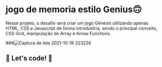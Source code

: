 # jogo de memoria estilo Genius🙃
Nesse projeto, o desafio será criar um jogo Gênesis utilizando apenas HTML, CSS e Javascript de forma introdutória, sendo o principal conceito, CSS Grid, manipulação de Array e Arrow Functions.

###![Captura de tela 2021-10-19 223226](https://user-images.githubusercontent.com/91733688/138013128-153bf4ca-2029-47ae-ab0f-4f8c02f7d2fb.png)

## 🚀 Let's code! 🚀
